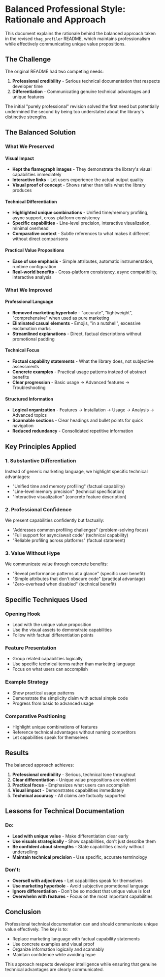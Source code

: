 # Balanced Professional Style: Rationale and Approach

This document explains the rationale behind the balanced approach taken in the revised `thag_profiler` README, which maintains professionalism while effectively communicating unique value propositions.

## The Challenge

The original README had two competing needs:
1. **Professional credibility** - Serious technical documentation that respects developer time
2. **Differentiation** - Communicating genuine technical advantages and unique features

The initial "purely professional" revision solved the first need but potentially undermined the second by being too understated about the library's distinctive strengths.

## The Balanced Solution

### What We Preserved

#### Visual Impact
- **Kept the flamegraph images** - They demonstrate the library's visual capabilities immediately
- **Interactive links** - Let users experience the actual output quality
- **Visual proof of concept** - Shows rather than tells what the library produces

#### Technical Differentiation
- **Highlighted unique combinations** - Unified time/memory profiling, async support, cross-platform consistency
- **Specific capabilities** - Line-level precision, interactive visualization, minimal overhead
- **Comparative context** - Subtle references to what makes it different without direct comparisons

#### Practical Value Propositions
- **Ease of use emphasis** - Simple attributes, automatic instrumentation, runtime configuration
- **Real-world benefits** - Cross-platform consistency, async compatibility, interactive analysis

### What We Improved

#### Professional Language
- **Removed marketing hyperbole** - "accurate", "lightweight", "comprehensive" when used as pure marketing
- **Eliminated casual elements** - Emojis, "in a nutshell", excessive exclamation marks
- **Streamlined explanations** - Direct, factual descriptions without promotional padding

#### Technical Focus
- **Factual capability statements** - What the library does, not subjective assessments
- **Concrete examples** - Practical usage patterns instead of abstract benefits
- **Clear progression** - Basic usage → Advanced features → Troubleshooting

#### Structured Information
- **Logical organization** - Features → Installation → Usage → Analysis → Advanced topics
- **Scannable sections** - Clear headings and bullet points for quick navigation
- **Reduced redundancy** - Consolidated repetitive information

## Key Principles Applied

### 1. Substantive Differentiation
Instead of generic marketing language, we highlight specific technical advantages:
- "Unified time and memory profiling" (factual capability)
- "Line-level memory precision" (technical specification)
- "Interactive visualization" (concrete feature description)

### 2. Professional Confidence
We present capabilities confidently but factually:
- "Addresses common profiling challenges" (problem-solving focus)
- "Full support for async/await code" (technical capability)
- "Reliable profiling across platforms" (factual statement)

### 3. Value Without Hype
We communicate value through concrete benefits:
- "Reveal performance patterns at a glance" (specific user benefit)
- "Simple attributes that don't obscure code" (practical advantage)
- "Zero-overhead when disabled" (technical benefit)

## Specific Techniques Used

### Opening Hook
- Lead with the unique value proposition
- Use the visual assets to demonstrate capabilities
- Follow with factual differentiation points

### Feature Presentation
- Group related capabilities logically
- Use specific technical terms rather than marketing language
- Focus on what users can accomplish

### Example Strategy
- Show practical usage patterns
- Demonstrate the simplicity claim with actual simple code
- Progress from basic to advanced usage

### Comparative Positioning
- Highlight unique combinations of features
- Reference technical advantages without naming competitors
- Let capabilities speak for themselves

## Results

The balanced approach achieves:

1. **Professional credibility** - Serious, technical tone throughout
2. **Clear differentiation** - Unique value propositions are evident
3. **Practical focus** - Emphasizes what users can accomplish
4. **Visual impact** - Demonstrates capabilities immediately
5. **Technical accuracy** - All claims are factually supported

## Lessons for Technical Documentation

### Do:
- **Lead with unique value** - Make differentiation clear early
- **Use visuals strategically** - Show capabilities, don't just describe them
- **Be confident about strengths** - State capabilities clearly without underselling
- **Maintain technical precision** - Use specific, accurate terminology

### Don't:
- **Oversell with adjectives** - Let capabilities speak for themselves
- **Use marketing hyperbole** - Avoid subjective promotional language
- **Ignore differentiation** - Don't be so modest that unique value is lost
- **Overwhelm with features** - Focus on the most important capabilities

## Conclusion

Professional technical documentation can and should communicate unique value effectively. The key is to:
- Replace marketing language with factual capability statements
- Use concrete examples and visual proof
- Organize information logically and scannably
- Maintain confidence while avoiding hype

This approach respects developer intelligence while ensuring that genuine technical advantages are clearly communicated.